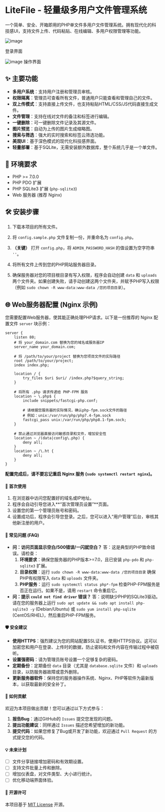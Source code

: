 # LiteFile - 轻量级多用户文件管理系统

一个简单、安全、开箱即用的PHP单文件多用户文件管理系统。拥有现代化的科技感UI，支持文件上传、代码粘贴、在线编辑、多用户权限管理等功能。

![image](https://github.com/user-attachments/assets/ad8b71f5-79a7-4771-8b63-522450d0f543)

登录界面


![image](https://github.com/user-attachments/assets/3a0a4cef-1bb7-4b7d-a6ee-276c66e820b1)
操作界面

## ✨ 主要功能

- **多用户系统**：支持用户注册和管理员审核。
- **权限隔离**：管理员可查看所有文件，普通用户只能查看和管理自己的文件。
- **双上传模式**：支持直接上传文件，也支持粘贴HTML/CSS/JS代码直接生成文件。
- **文件管理**：支持在线对文件的备注和标签进行编辑。
- **一键删除**：可一键删除文件记录及其源文件。
- **图片预览**：自动为上传的图片生成缩略图。
- **搜索与筛选**：强大的实时搜索和标签云筛选功能。
- **美观UI**：基于深色模式的现代化科技感界面。
- **轻量部署**：基于SQLite，无需安装额外数据库，整个系统几乎是一个单文件。

## 🚀 环境要求

- PHP >= 7.0.0
- PHP PDO 扩展
- PHP SQLite3 扩展 (`php-sqlite3`)
- Web 服务器 (推荐 Nginx)

## 🛠️ 安装步骤

1. 下载本项目的所有文件。

2. 将 `config.sample.php` 文件复制一份，并重命名为 `config.php`。

3. **（关键）** 打开 `config.php`，将 `ADMIN_PASSWORD_HASH` 的值设置为空字符串 `''`。

4. 将所有文件上传到您的PHP网站服务器目录。

5. 确保服务器对您的项目根目录有写入权限，程序会自动创建 `data` 和 `uploads` 两个文件夹。如果创建失败，请手动创建这两个文件夹，并赋予PHP写入权限（例如 `sudo chown -R www-data:www-data /您的项目目录`）。

## 🌐 Web服务器配置 (Nginx 示例)

   您需要配置Web服务器，使其能正确处理PHP请求。以下是一份推荐的 Nginx 配置文件 `server` 块示例：

   ```
   server {
       listen 80;
       # 将 your_domain.com 替换为您的域名或服务器IP
       server_name your_domain.com; 
       
       # 将 /path/to/your/project 替换为您项目文件的实际路径
       root /path/to/your/project; 
       index index.php;
   
       location / {
           try_files $uri $uri/ /index.php?$query_string;
       }
   
       # 将所有 .php 请求传递给 PHP-FPM 服务
       location ~ \.php$ {
           include snippets/fastcgi-php.conf;
           
           # 请根据您服务器的实际情况，确认php-fpm.sock文件的路径
           # 例如：unix:/var/run/php/php7.4-fpm.sock
           fastcgi_pass unix:/var/run/php/php8.1-fpm.sock;
       }
   
       # 禁止通过浏览器直接访问敏感目录和文件，增加安全性
       location ~ /(data|config\.php) {
           deny all;
       }
       location ~ /\.ht {
           deny all;
       }
   }
   ```

   **配置完成后，请不要忘记重启 Nginx 服务 (`sudo systemctl restart nginx`)。**

   #### 🏁 首次使用

   1. 在浏览器中访问您配置好的域名或IP地址。
   2. 程序会自动引导您进入**“首次管理员设置”**页面。
   3. 设置您的第一个管理员账号和密码。
   4. 设置成功后，程序会引导您登录。之后，您可以进入“用户管理”后台，审核其他新注册的用户。

   #### 🤔 常见问题 (FAQ)

   - **问：访问页面显示空白/500错误/一闪就空白？** 答：这是典型的PHP致命错误。请检查：
     1. **环境要求**：确保您服务器的PHP版本>=7.0，且已安装 `php-pdo` 和 `php-sqlite3` 扩展。
     2. **目录权限**：运行 `sudo chown -R www-data:www-data /您的项目目录` 确保PHP有权限写入 `data` 和 `uploads` 文件夹。
     3. **PHP服务**：运行 `sudo systemctl status php*-fpm` 检查PHP-FPM服务是否正在运行。如果不是，请用 `restart` 命令重启它。
   - **问：提示 `could not find driver` 错误？** 答：说明缺少PHP的SQLite3驱动。请在您的服务器上运行 `sudo apt update && sudo apt install php-sqlite3 -y` (Debian/Ubuntu) 或 `sudo yum install php-sqlite` (CentOS/RHEL)，然后重启PHP-FPM服务。

   #### 🛡️ 安全建议

   - **使用HTTPS**：强烈建议为您的网站配置SSL证书，使用HTTPS协议。这可以加密您和用户在登录、上传时的数据，防止密码和文件内容在传输过程中被窃听。
   - **设置强密码**：请为管理员账号设置一个足够复杂的密码。
   - **定期备份**：定期备份 `data` 目录（尤其是 `database.sqlite` 文件）和 `uploads` 目录，以防服务器故障或意外删除。
   - **更新服务器软件**：保持您的服务器操作系统、Nginx、PHP等软件为最新版本，以获取最新的安全补丁。

   #### 🤝 如何贡献

   欢迎为本项目做出贡献！您可以通过以下方式参与：

   1. **报告Bug**：通过GitHub的 `Issues` 提交您发现的问题。
   2. **提出功能建议**：同样通过 `Issues` 描述您希望增加的新功能。
   3. **提交代码**：如果您修复了Bug或开发了新功能，欢迎通过 `Pull Request` 的方式提交您的代码。

   #### 💡 未来计划

   - [ ] 文件分享链接增加密码和有效期设置。
   - [ ] 支持文件批量上传和删除。
   - [ ] 增加仪表盘，对文件类型、大小进行统计。
   - [ ] 优化移动端界面体验。

   #### 📄 开源许可

   本项目基于 [MIT License](LICENSE) 开源。

